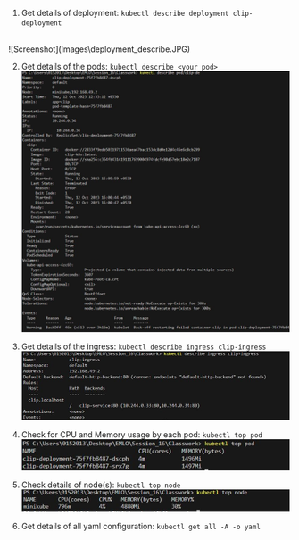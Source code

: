 1. Get details of deployment: `kubectl describe deployment clip-deployment`
<br>
![Screenshot](Images\deployment_describe.JPG)


2. Get details of the pods: `kubectl describe <your_pod>`
![Screenshot](Images\pod_describe.JPG)

3. Get details of the ingress: `kubectl describe ingress clip-ingress`
![Screenshot](Images\ingress_describe.JPG)

4. Check for CPU and Memory usage by each pod: `kubectl top pod`
![Screenshot](Images\top_pod.JPG)

5. Check details of node(s): `kubectl top node`
![Screenshot](Images\top_node.JPG)

6. Get details of all yaml configuration: `kubectl get all -A -o yaml`
